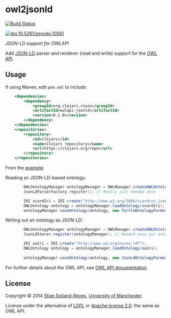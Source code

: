 # owl2jsonld

[![Build Status](https://travis-ci.org/stain/owlapi-jsonld.svg)](https://travis-ci.org/stain/owl2jsonld)


[![doi:10.5281/zenodo.10561](https://zenodo.org/badge/doi/10.5281/zenodo.10561.png)](http://dx.doi.org/10.5281/zenodo.10561)


*JSON-LD support for OWLAPI*

Add [JSON-LD](http://www.w3.org/TR/json-ld/) parser and renderer 
(read and write) support for the [OWL API](http://owlapi.sourceforge.net/). 


## Usage

If using Maven, edit `pom.xml` to include:

```xml
	<dependencies>
		<dependency>
			<groupId>org.clojars.stain</groupId>
			<artifactId>owlapi-jsonld</artifactId>
			<version>0.1.0</version>
		</dependency>
	</dependencies>
	<repositories>
		<repository>
			<id>clojars</id>
			<name>Clojars repository</name>
			<url>https://clojars.org/repo</url>			
		</repository>
	</repositories>
```

From the [example](src/test/java/no/s11/owlapijsonld/TestExample.java):

Reading an JSON-LD-based ontology:


```java
		OWLOntologyManager ontologyManager = OWLManager.createOWLOntologyManager();
		JsonLdParserFactory.register(); // Really just needed once

		IRI vcardIri = IRI.create("http://www.w3.org/2006/vcard/ns.jsonld");
		OWLOntology ontology = ontologyManager.loadOntology(vcardIri);
		ontologyManager.saveOntology(ontology, new TurtleOntologyFormat(), System.out);
```

Writing out an ontology as JSON-LD:


```java
		OWLOntologyManager ontologyManager = OWLManager.createOWLOntologyManager();
		JsonLdStorer.register(ontologyManager); // Needed once per ontologyManager

		IRI oaIri = IRI.create("http://www.w3.org/ns/oa.rdf");
		OWLOntology ontology = ontologyManager.loadOntology(oaIri);
		
		ontologyManager.saveOntology(ontology, new JsonLdOntologyFormat(), System.out);		
```

For further details about the OWL API, see [OWL API documentation](https://github.com/owlcs/owlapi/wiki/Documentation)


## License

Copyright © 2014 [Stian Soiland-Reyes](http://orcid.org/0000-0001-9842-9718), [University of Manchester](http://www.cs.manchester.ac.uk/).

License under the alternative of [LGPL](http://www.gnu.org/licenses/lgpl) or
[Apache license 2.0](http://www.apache.org/licenses); the same as OWL API.

